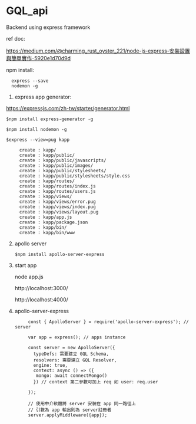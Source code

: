 # GQL_api
Backend using express framework

ref doc:

https://medium.com/@charming_rust_oyster_221/node-js-express-安裝設置與簡單實作-5920e1d70d9d

npm install:

      express --save
      nodemon -g
      
1. express app generator:

https://expressjs.com/zh-tw/starter/generator.html

    $npm install express-generator -g
    
    $npm install nodemon -g

    $express --view=pug kapp

         create : kapp/
         create : kapp/public/
         create : kapp/public/javascripts/
         create : kapp/public/images/
         create : kapp/public/stylesheets/
         create : kapp/public/stylesheets/style.css
         create : kapp/routes/
         create : kapp/routes/index.js
         create : kapp/routes/users.js
         create : kapp/views/
         create : kapp/views/error.pug
         create : kapp/views/index.pug
         create : kapp/views/layout.pug
         create : kapp/app.js
         create : kapp/package.json
         create : kapp/bin/
         create : kapp/bin/www

2. apollo server 

       $npm install apollo-server-express

3. start app

     node app.js

      http://localhost:3000/
      
      http://localhost:4000/
      
4. apollo-server-express

            const { ApolloServer } = require('apollo-server-express'); // server
           
            var app = express(); // apps instance
            
            const server = new ApolloServer({
              typeDefs: 需要建立 GQL Schema, 
              resolvers: 需要建立 GQL Resolver,
              engine: true,
              context: async () => ({
               mongo: await connectMongo()
              }) // context 第二參數可加上 req 如 user: req.user

            });
            
            // 使用中介軟體將 server 安裝在 app 同一路徑上
            // 引數為 app 輸出則為 server註冊者
            server.applyMiddleware({app});



